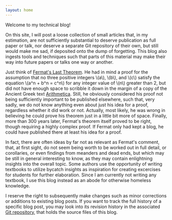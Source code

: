 ```yaml
---
layout: home
---
```

Welcome to my technical blog!

On this site, I will post a loose collection of small articles that,
in my estimation, are not sufficiently substantial to deserve
publication as full paper or talk, nor deserve a separate Git
repository of their own, but still would make me sad, if deposited
onto the dump of forgetting.  This blog also ingests tools and
techniques such that parts of this material may make their way into
future papers or talks one way or another.

Just think of [Fermat's Last
Theorem](https://en.wikipedia.org/wiki/Fermat%27s_Last_Theorem).  He
had in mind a proof for the assumption that no three positive integers
\\(a\\), \\(b\\), and \\(c\\) satisfy the equation \\(a^n + b^n =
c^n\\) for any integer value of \\(n\\) greater than 2, but did not
have enough space to scribble it down in the margin of a copy of the
Ancient Greek text
[Arithmetica](https://en.wikipedia.org/wiki/Arithmetica).  Still, he
obviously considered his proof not being sufficiently important to be
published elsewhere, such that, very sadly, we do not know anything
even about just his idea for a proof, regardless whether it did work
or not.  Actually, most likely, he was wrong in believing he could
prove his theorem just in a little bit more of space.  Finally, more
than 300 years later, Fermat's theorem itself proved to be right,
though requiring a highly complex proof.  If Fermat only had kept a
blog, he could have published there at least his idea for a proof.

In fact, there are often ideas by far not as relevant as Fermat's
comment, that, at first sight, do not seem being worth to be worked
out in full detail, or corollaries, or even findings from meanders and
dead ends, but which may be still in general interesting to know, as
they may contain enlightning insights into the overall topic.  Some
authors use the opportunity of writing textbooks to utilize bycatch
insights as inspiration for creating excercises for students for
further elaboration.  Since I am currently not writing any textbook, I
use this blog instead as an abode for otherwise homeless knowledge.

I reserve the right to subsequently make changes such as minor
corrections or additions to existing blog posts.  If you want to track
the full history of a specific blog post, you may look into its
revision history in the associated [Git
repository](https://github.com/soundpaint/blog), that holds the source
files of this blog.
